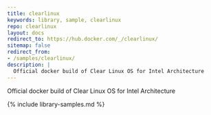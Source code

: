 ```yaml
---
title: clearlinux
keywords: library, sample, clearlinux
repo: clearlinux
layout: docs
redirect_to: https://hub.docker.com/_/clearlinux/
sitemap: false
redirect_from:
- /samples/clearlinux/
description: |
  Official docker build of Clear Linux OS for Intel Architecture
---
```


Official docker build of Clear Linux OS for Intel Architecture


{% include library-samples.md %}
